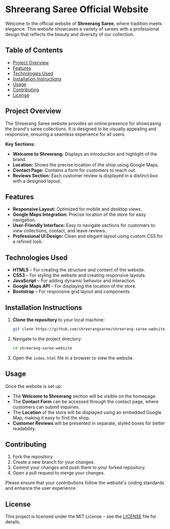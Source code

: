 # Shreerang Saree Official Website

Welcome to the official website of **Shreerang Saree**, where tradition meets elegance. This website showcases a variety of sarees with a professional design that reflects the beauty and diversity of our collection.

## Table of Contents
- [Project Overview](#project-overview)
- [Features](#features)
- [Technologies Used](#technologies-used)
- [Installation Instructions](#installation-instructions)
- [Usage](#usage)
- [Contributing](#contributing)
- [License](#license)

## Project Overview

The Shreerang Saree website provides an online presence for showcasing the brand's saree collections. It is designed to be visually appealing and responsive, ensuring a seamless experience for all users.

**Key Sections:**
- **Welcome to Shreerang:** Displays an introduction and highlight of the brand.
- **Location:** Shows the precise location of the shop using Google Maps.
- **Contact Page:** Contains a form for customers to reach out.
- **Reviews Section:** Each customer review is displayed in a distinct box with a designed layout.

## Features
- **Responsive Layout:** Optimized for mobile and desktop views.
- **Google Maps Integration:** Precise location of the store for easy navigation.
- **User-Friendly Interface:** Easy to navigate sections for customers to view collections, contact, and leave reviews.
- **Professional UI Design:** Clean and elegant layout using custom CSS for a refined look.

## Technologies Used
- **HTML5** – For creating the structure and content of the website.
- **CSS3** – For styling the website and creating responsive layouts.
- **JavaScript** – For adding dynamic behavior and interaction.
- **Google Maps API** – For displaying the location of the store.
- **Bootstrap** – For responsive grid layout and components.

## Installation Instructions

1. **Clone the repository** to your local machine:
    ```bash
    git clone https://github.com/shreerangsaree/shreerang-saree-website.git
    ```

2. Navigate to the project directory:
    ```bash
    cd shreerang-saree-website
    ```

3. Open the `index.html` file in a browser to view the website.

## Usage

Once the website is set up:
- The **Welcome to Shreerang** section will be visible on the homepage.
- The **Contact Form** can be accessed through the contact page, where customers can submit inquiries.
- The **Location** of the store will be displayed using an embedded Google Map, making it easy to find the shop.
- **Customer Reviews** will be presented in separate, styled boxes for better readability.

## Contributing

1. Fork the repository.
2. Create a new branch for your changes.
3. Commit your changes and push them to your forked repository.
4. Open a pull request to merge your changes.

Please ensure that your contributions follow the website's coding standards and enhance the user experience.

## License

This project is licensed under the MIT License - see the [LICENSE](LICENSE) file for details.
